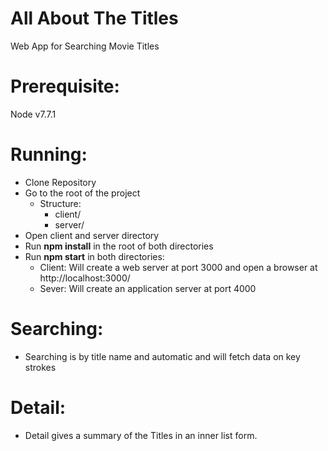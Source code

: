 # All About The Titles
Web App for Searching Movie Titles

# Prerequisite:
Node v7.7.1

# Running:
- Clone Repository
- Go to the root of the project
	- Structure: 
		- client/
		- server/
- Open client and server directory 
- Run __npm install__ in the root of both directories
- Run __npm start__ in both directories:
  - Client: Will create a web server at port 3000 and open a browser at http://localhost:3000/
  - Sever: Will create an application server at port 4000
  
# Searching:
- Searching is by title name and automatic and will fetch data on key strokes
  
# Detail:
- Detail gives a summary of the Titles in an inner list form.
